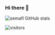 ### Hi there 👋

![semafI GitHub stats](https://github-readme-stats.vercel.app/api?username=semafnl&show_icons=true&theme=radical)

![visitors](https://visitor-badge.laobi.icu/badge?page_id=semafnI)
